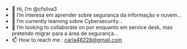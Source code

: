 - 👋 Hi, I’m @cfsilva3    
- 👀 I’m interesa em aprender sobre segurança da informação e nuvem...
- 🌱 I’m currently learning  sobre Cybersecurity...
- 💞️ I’m looking to collaborate on  por enquanto em service desk, mas pretendo migrar para a área de segurança...
- 📫 How to reach me : carla48228@gmail.com

<!---
cfsilva3/cfsilva3 is a ✨ special ✨ repository because its `README.md` (this file) appears on your GitHub profile.
You can click the Preview link to take a look at your changes.
--->
